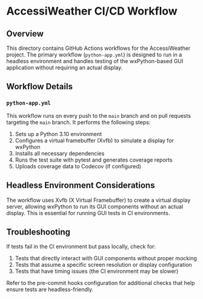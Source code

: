 # AccessiWeather CI/CD Workflow

## Overview

This directory contains GitHub Actions workflows for the AccessiWeather project. The primary workflow (`python-app.yml`) is designed to run in a headless environment and handles testing of the wxPython-based GUI application without requiring an actual display.

## Workflow Details

### `python-app.yml`

This workflow runs on every push to the `main` branch and on pull requests targeting the `main` branch. It performs the following steps:

1. Sets up a Python 3.10 environment
2. Configures a virtual framebuffer (Xvfb) to simulate a display for wxPython
3. Installs all necessary dependencies
4. Runs the test suite with pytest and generates coverage reports
5. Uploads coverage data to Codecov (if configured)

## Headless Environment Considerations

The workflow uses Xvfb (X Virtual Framebuffer) to create a virtual display server, allowing wxPython to run its GUI components without an actual display. This is essential for running GUI tests in CI environments.

## Troubleshooting

If tests fail in the CI environment but pass locally, check for:

1. Tests that directly interact with GUI components without proper mocking
2. Tests that assume a specific screen resolution or display configuration
3. Tests that have timing issues (the CI environment may be slower)

Refer to the pre-commit hooks configuration for additional checks that help ensure tests are headless-friendly.
